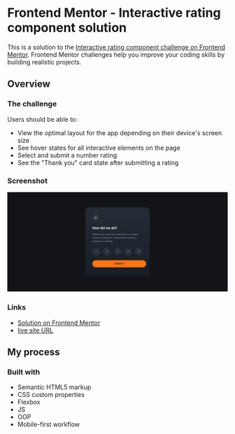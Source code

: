 # Frontend Mentor - Interactive rating component solution

This is a solution to the [Interactive rating component challenge on Frontend Mentor](https://www.frontendmentor.io/challenges/interactive-rating-component-koxpeBUmI). Frontend Mentor challenges help you improve your coding skills by building realistic projects. 

## Overview

### The challenge

Users should be able to:

- View the optimal layout for the app depending on their device's screen size
- See hover states for all interactive elements on the page
- Select and submit a number rating
- See the "Thank you" card state after submitting a rating

### Screenshot

![](/assets/images/screenshot.png)

### Links

- [Solution on Frontend Mentor](https://www.frontendmentor.io/solutions/interactive-rating-component-solution-TMRSojuUxv)
- [live site URL](https://alaa-mekibes.github.io/interactive-rating-component-frontend-mentor)

## My process

### Built with

- Semantic HTML5 markup
- CSS custom properties
- Flexbox
- JS
- OOP
- Mobile-first workflow